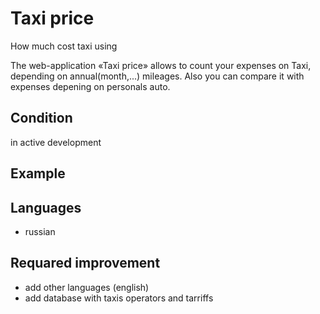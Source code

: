 # Taxi price
How much cost taxi using

The web-application «Taxi price» allows to count your expenses on Taxi, depending on annual(month,...) mileages.
Also you can compare it with expenses depening on personals auto.

## Condition
in active development

## Example


## Languages
* russian


## Requared improvement
* add other languages (english)
* add database with taxis operators and tarriffs
